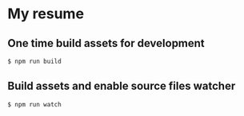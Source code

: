 # My resume
## One time build assets for development

```sh
$ npm run build
```

## Build assets and enable source files watcher

```sh
$ npm run watch
```
